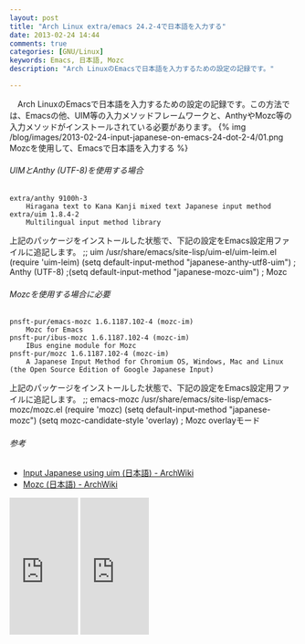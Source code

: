 ```yaml
---
layout: post
title: "Arch Linux extra/emacs 24.2-4で日本語を入力する"
date: 2013-02-24 14:44
comments: true
categories: [GNU/Linux]
keywords: Emacs, 日本語, Mozc
description: "Arch LinuxのEmacsで日本語を入力するための設定の記録です。"

---
```


　Arch LinuxのEmacsで日本語を入力するための設定の記録です。この方法では、Emacsの他、UIM等の入力メソッドフレームワークと、AnthyやMozc等の入力メソッドがインストールされている必要があります。
{% img /blog/images/2013-02-24-input-japanese-on-emacs-24-dot-2-4/01.png Mozcを使用して、Emacsで日本語を入力する %}
<!-- more -->

###### UIMとAnthy (UTF-8)を使用する場合
    extra/anthy 9100h-3
        Hiragana text to Kana Kanji mixed text Japanese input method
    extra/uim 1.8.4-2
        Multilingual input method library
上記のパッケージをインストールした状態で、下記の設定をEmacs設定用ファイルに追記します。
    ;; uim /usr/share/emacs/site-lisp/uim-el/uim-leim.el
    (require 'uim-leim)
    (setq default-input-method "japanese-anthy-utf8-uim") ; Anthy (UTF-8)
    ;(setq default-input-method "japanese-mozc-uim")      ; Mozc

###### Mozcを使用する場合に必要
    pnsft-pur/emacs-mozc 1.6.1187.102-4 (mozc-im)
        Mozc for Emacs
    pnsft-pur/ibus-mozc 1.6.1187.102-4 (mozc-im)
        IBus engine module for Mozc
    pnsft-pur/mozc 1.6.1187.102-4 (mozc-im)
        A Japanese Input Method for Chromium OS, Windows, Mac and Linux (the Open Source Edition of Google Japanese Input)
上記のパッケージをインストールした状態で、下記の設定をEmacs設定用ファイルに追記します。
    ;; emacs-mozc /usr/share/emacs/site-lisp/emacs-mozc/mozc.el
    (require 'mozc)
    (setq default-input-method "japanese-mozc")
    (setq mozc-candidate-style 'overlay) ; Mozc overlayモード

###### 参考
- [Input Japanese using uim (日本語) - ArchWiki](https://wiki.archlinux.org/index.php/Input_Japanese_using_uim_%28%E6%97%A5%E6%9C%AC%E8%AA%9E%29#Emacs_.E3.81.A7_.E6.97.A5.E6.9C.AC.E8.AA.9E.E3.82.92.E5.85.A5.E5.8A.9B.E3.81.99.E3.82.8B)
- [Mozc (日本語) - ArchWiki](https://wiki.archlinux.org/index.php/Mozc_%28%E6%97%A5%E6%9C%AC%E8%AA%9E%29)

<iframe src="http://rcm-jp.amazon.co.jp/e/cm?lt1=_top&bc1=000000&IS2=1&npa=1&bg1=FFFFFF&fc1=000000&lc1=0000FF&t=alqet049-22&o=9&p=8&l=as4&m=amazon&f=ifr&ref=ss_til&asins=487311277X" style="width:120px;height:240px;" scrolling="no" marginwidth="0" marginheight="0" frameborder="0"></iframe>
<iframe src="http://rcm-jp.amazon.co.jp/e/cm?lt1=_top&bc1=000000&IS2=1&npa=1&bg1=FFFFFF&fc1=000000&lc1=0000FF&t=alqet049-22&o=9&p=8&l=as4&m=amazon&f=ifr&ref=ss_til&asins=4774150029" style="width:120px;height:240px;" scrolling="no" marginwidth="0" marginheight="0" frameborder="0"></iframe>
